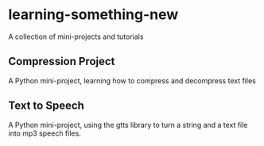# learning-something-new
A collection of mini-projects and tutorials

## Compression Project
A Python mini-project, learning how to compress and decompress text files

## Text to Speech
A Python mini-project, using the gtts library to turn a string and a text file into mp3 speech files.

